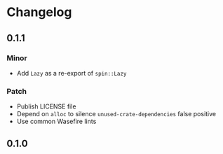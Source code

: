 # Changelog

## 0.1.1

### Minor

- Add `Lazy` as a re-export of `spin::Lazy`

### Patch

- Publish LICENSE file
- Depend on `alloc` to silence `unused-crate-dependencies` false positive
- Use common Wasefire lints

## 0.1.0

<!-- Increment to skip CHANGELOG.md test: 0 -->
